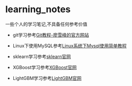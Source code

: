 # learning_notes

一些个人的学习笔记,不具备任何参考价值  

- git学习参考[Git教程-廖雪峰的官方网站](https://www.liaoxuefeng.com/wiki/0013739516305929606dd18361248578c67b8067c8c017b000/)

- Linux下使用MySQL参考[Linux系统下Mysql使用简单教程](http://www.jb51.net/article/84399.htm)

- sklearn学习参考[sklearn官网](http://scikit-learn.org/stable/index.html)

- XGBoost学习参考[XGBoost官网](http://xgboost.readthedocs.io/en/latest/////python/python_api.html#module-xgboost.sklearn)

- LightGBM学习参考[LightGBM官网](https://lightgbm.readthedocs.io/en/latest/index.html#) 
